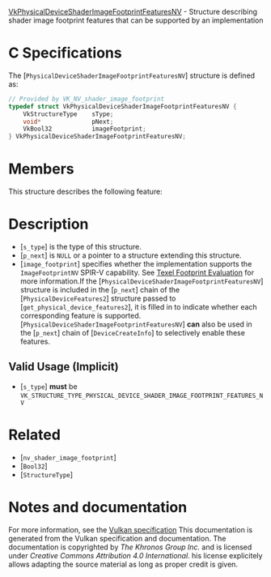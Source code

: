 [VkPhysicalDeviceShaderImageFootprintFeaturesNV](https://www.khronos.org/registry/vulkan/specs/1.3-extensions/man/html/VkPhysicalDeviceShaderImageFootprintFeaturesNV.html) - Structure describing shader image footprint features that can be supported by an implementation

# C Specifications
The [`PhysicalDeviceShaderImageFootprintFeaturesNV`] structure is
defined as:
```c
// Provided by VK_NV_shader_image_footprint
typedef struct VkPhysicalDeviceShaderImageFootprintFeaturesNV {
    VkStructureType    sType;
    void*              pNext;
    VkBool32           imageFootprint;
} VkPhysicalDeviceShaderImageFootprintFeaturesNV;
```

# Members
This structure describes the following feature:

# Description
- [`s_type`] is the type of this structure.
- [`p_next`] is `NULL` or a pointer to a structure extending this structure.
- [`image_footprint`] specifies whether the implementation supports the `ImageFootprintNV` SPIR-V capability.
See [Texel Footprint Evaluation](https://www.khronos.org/registry/vulkan/specs/1.3-extensions/html/vkspec.html#textures-footprint) for more information.If the [`PhysicalDeviceShaderImageFootprintFeaturesNV`] structure is included in the [`p_next`] chain of the
[`PhysicalDeviceFeatures2`] structure passed to
[`get_physical_device_features2`], it is filled in to indicate whether each
corresponding feature is supported.
[`PhysicalDeviceShaderImageFootprintFeaturesNV`] **can**  also be used in the [`p_next`] chain of
[`DeviceCreateInfo`] to selectively enable these features.
## Valid Usage (Implicit)
-  [`s_type`] **must**  be `VK_STRUCTURE_TYPE_PHYSICAL_DEVICE_SHADER_IMAGE_FOOTPRINT_FEATURES_NV`

# Related
- [`nv_shader_image_footprint`]
- [`Bool32`]
- [`StructureType`]

# Notes and documentation
For more information, see the [Vulkan specification](https://www.khronos.org/registry/vulkan/specs/1.3-extensions/html/vkspec.html)
This documentation is generated from the Vulkan specification and documentation.
The documentation is copyrighted by *The Khronos Group Inc.* and is licensed under *Creative Commons Attribution 4.0 International*.
his license explicitely allows adapting the source material as long as proper credit is given.
        